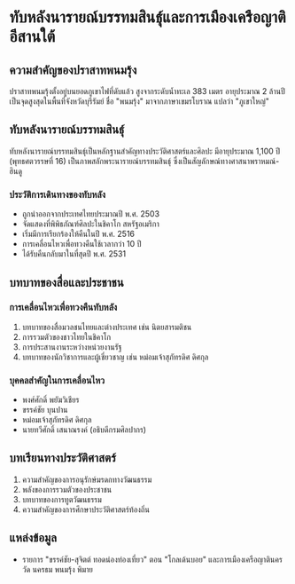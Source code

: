 # ทับหลังนารายณ์บรรทมสินธุ์และการเมืองเครือญาติอีสานใต้

## ความสำคัญของปราสาทพนมรุ้ง

ปราสาทพนมรุ้งตั้งอยู่บนยอดภูเขาไฟที่ดับแล้ว สูงจากระดับน้ำทะเล 383 เมตร อายุประมาณ 2 ล้านปี เป็นจุดสูงสุดในพื้นที่จังหวัดบุรีรัมย์ ชื่อ "พนมรุ้ง" มาจากภาษาเขมรโบราณ แปลว่า "ภูเขาใหญ่"

## ทับหลังนารายณ์บรรทมสินธุ์

ทับหลังนารายณ์บรรทมสินธุ์เป็นหลักฐานสำคัญทางประวัติศาสตร์และศิลปะ มีอายุประมาณ 1,100 ปี (พุทธศตวรรษที่ 16) เป็นภาพสลักพระนารายณ์บรรทมสินธุ์ ซึ่งเป็นสัญลักษณ์ทางศาสนาพราหมณ์-ฮินดู

### ประวัติการเดินทางของทับหลัง
- ถูกนำออกจากประเทศไทยประมาณปี พ.ศ. 2503
- จัดแสดงที่พิพิธภัณฑ์ศิลปะในชิคาโก สหรัฐอเมริกา
- เริ่มมีการเรียกร้องให้คืนในปี พ.ศ. 2516
- การเคลื่อนไหวเพื่อทวงคืนใช้เวลากว่า 10 ปี
- ได้รับคืนกลับมาในที่สุดปี พ.ศ. 2531

## บทบาทของสื่อและประชาชน

### การเคลื่อนไหวเพื่อทวงคืนทับหลัง
1. บทบาทของสื่อมวลชนไทยและต่างประเทศ เช่น นิตยสารมติชน
2. การรวมตัวของชาวไทยในชิคาโก
3. การประสานงานระหว่างหน่วยงานรัฐ
4. บทบาทของนักวิชาการและผู้เชี่ยวชาญ เช่น หม่อมเจ้าสุภัทรดิศ ดิศกุล

### บุคคลสำคัญในการเคลื่อนไหว
- พงศ์ศักดิ์ พยัฆวิเชียร
- ขรรค์ชัย บุนปาน
- หม่อมเจ้าสุภัทรดิศ ดิศกุล
- นายทวีศักดิ์ เสนาณรงค์ (อธิบดีกรมศิลปากร)

## บทเรียนทางประวัติศาสตร์

1. ความสำคัญของการอนุรักษ์มรดกทางวัฒนธรรม
2. พลังของการรวมตัวของประชาชน
3. บทบาทของการทูตวัฒนธรรม
4. ความสำคัญของการศึกษาประวัติศาสตร์ท้องถิ่น

## แหล่งข้อมูล
- รายการ "ขรรค์ชัย-สุจิตต์ ทอดน่องท่องเที่ยว" ตอน "โกลเด้นบอย" และการเมืองเครือญาตินครวัด นครธม พนมรุ้ง พิมาย